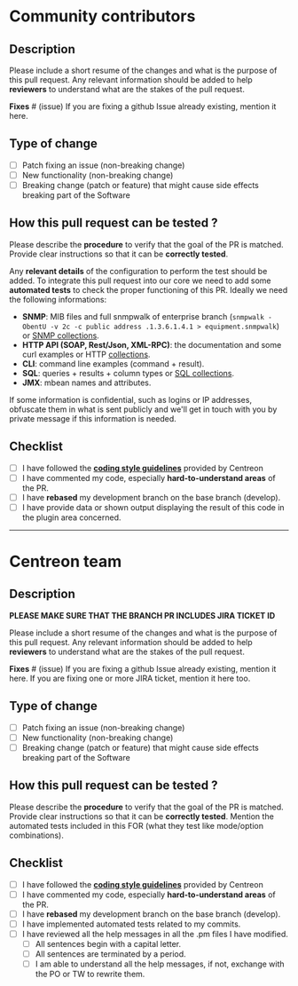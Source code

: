 # Community contributors

## Description

Please include a short resume of the changes and what is the purpose of this pull request. 
Any relevant information should be added to help **reviewers** to understand what are the stakes 
of the pull request.

**Fixes** # (issue)
If you are fixing a github Issue already existing, mention it here.

## Type of change

- [ ] Patch fixing an issue (non-breaking change)
- [ ] New functionality (non-breaking change)
- [ ] Breaking change (patch or feature) that might cause side effects breaking part of the Software

## How this pull request can be tested ?

Please describe the **procedure** to verify that the goal of the PR is matched. 
Provide clear instructions so that it can be **correctly tested**.

Any **relevant details** of the configuration to perform the test should be added.
To integrate this pull request into our core we need to add some **automated tests** to check the proper 
functioning of this PR. Ideally we need the following informations:
* **SNMP**: MIB files and full snmpwalk of enterprise branch (`snmpwalk -ObentU -v 2c -c public address .1.3.6.1.4.1 > equipment.snmpwalk`) or [SNMP collections](https://thewatch.centreon.com/product-how-to-21/snmp-collection-tutorial-132).
* **HTTP API (SOAP, Rest/Json, XML-RPC)**: the documentation and some curl examples or HTTP [collections](https://thewatch.centreon.com/data-collection-6/centreon-plugins-discover-collection-modes-131).
* **CLI**: command line examples (command + result).
* **SQL**: queries + results + column types or [SQL collections](https://thewatch.centreon.com/product-how-to-21/sql-collection-tutorial-134).
* **JMX**: mbean names and attributes.

If some information is confidential, such as logins or IP addresses, obfuscate them in what is sent 
publicly and we'll get in touch with you by private message if this information is needed.

## Checklist

- [ ] I have followed the **[coding style guidelines](https://github.com/centreon/centreon-plugins/blob/develop/doc/en/developer/plugins_global.md#5-code-style-guidelines)** provided by Centreon
- [ ] I have commented my code, especially **hard-to-understand areas** of the PR.
- [ ] I have **rebased** my development branch on the base branch (develop).
- [ ] I have provide data or shown output displaying the result of this code in the plugin area concerned.

------------------------------------------------------------------------------------------------------
# Centreon team

## Description

**PLEASE MAKE SURE THAT THE BRANCH PR INCLUDES JIRA TICKET ID**

Please include a short resume of the changes and what is the purpose of this pull request. 
Any relevant information should be added to help **reviewers** to understand what are the stakes 
of the pull request.

**Fixes** # (issue)
If you are fixing a github Issue already existing, mention it here.
If you are fixing one or more JIRA ticket, mention it here too.

## Type of change

- [ ] Patch fixing an issue (non-breaking change)
- [ ] New functionality (non-breaking change)
- [ ] Breaking change (patch or feature) that might cause side effects breaking part of the Software

## How this pull request can be tested ?

Please describe the **procedure** to verify that the goal of the PR is matched. 
Provide clear instructions so that it can be **correctly tested**.
Mention the automated tests included in this FOR (what they test like mode/option combinations).

## Checklist

- [ ] I have followed the **[coding style guidelines](https://github.com/centreon/centreon-plugins/blob/develop/doc/en/developer/plugins_global.md#5-code-style-guidelines)** provided by Centreon
- [ ] I have commented my code, especially **hard-to-understand areas** of the PR.
- [ ] I have **rebased** my development branch on the base branch (develop).
- [ ] I have implemented automated tests related to my commits.
- [ ] I have reviewed all the help messages in all the .pm files I have modified.
  - [ ] All sentences begin with a capital letter.
  - [ ] All sentences are terminated by a period.
  - [ ] I am able to understand all the help messages, if not, exchange with the PO or TW to rewrite them.